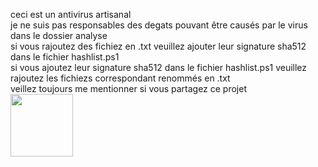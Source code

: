 ceci est un antivirus artisanal<br/>
je ne suis pas responsables des degats pouvant être causés par le virus dans le dossier analyse<br/>
si vous rajoutez des fichiez en .txt veuillez ajouter leur signature sha512 dans le fichier hashlist.ps1<br/>
si vous ajoutez leur signature sha512 dans le fichier hashlist.ps1 veuillez rajoutez les fichiezs correspondant renommés en .txt<br/>
veillez toujours me mentionner si vous partagez ce projet<br/>
<img src='https://pixabay.com/get/g3d9efb6e9f9d5c20aafc87758a3141397508eb3cec8c67b685a43f59984eb6b7a45bc7e56c8713fee58344e91d49a224.svg'>
<style>
  img {
    width:100px;
    height:100px;
  }
</style>
